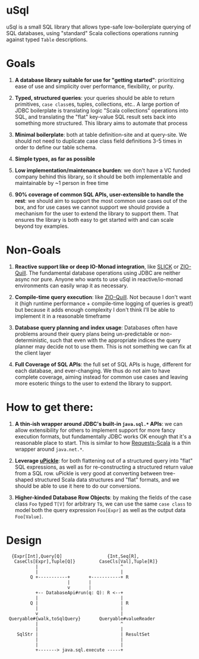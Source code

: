 # uSql

uSql is a small SQL library that allows type-safe low-boilerplate querying of 
SQL databases, using "standard" Scala collections operations running against
typed `Table` descriptions.

# Goals

1. **A database library suitable for use for "getting started"**: prioritizing ease
   of use and simplicity over performance, flexibility, or purity.

2. **Typed, structured queries**: your queries should be able to return primitives, 
   `case class`es, tuples, collections, etc.. A large portion of JDBC boilerplate
   is translating logic "Scala collections" operations into SQL, and translating
   the "flat" key-value SQL result sets back into something more structured. This
   library aims to automate that process

3. **Minimal boilerplate**: both at table definition-site and at query-site. We
   should not need to duplicate case class field definitions 3-5 times in order to
   define our table schema.

4. **Simple types, as far as possible**

5. **Low implementation/maintenance burden**: we don't have a VC funded company behind
   this library, so it should be both implementable and maintainable by ~1 person
   in free time

6. **90% coverage of common SQL APIs, user-extensible to handle the rest**: we should
   aim to support the most common use cases out of the box, and for use cases we cannot
   support we should provide a mechanism for the user to extend the library to support
   them. That ensures the library is both easy to get started with and can scale beyond
   toy examples.

# Non-Goals

1. **Reactive support like or deep IO-Monad integration**, like 
   [SLICK](https://github.com/slick/slick) or 
   [ZIO-Quill](https://github.com/zio/zio-quill). The fundamental 
   database operations using JDBC are neither async nor pure. Anyone who wants to use
   uSql in reactive/io-monad environments can easily wrap it as necessary.

2. **Compile-time query execution**: like [ZIO-Quill](https://github.com/zio/zio-quill).
   Not because I don't want it (high runtime performance + compile-time logging of 
   queries is great!) but because it adds enough complexity I don't think I'll be 
   able to implement it in a reasonable timeframe

3. **Database query planning and index usage**: Databases often have problems
   around their query plans being un-predictable or non-deterministic, such that
   even with the appropriate indices the query planner may decide not to use them.
   This is not something we can fix at the client layer

4. **Full Coverage of SQL APIs**: the full set of SQL APIs is huge, different for
   each database, and ever-changing. We thus do not aim to have complete coverage,
   aiming instead for common use cases and leaving more esoteric things to the user
   to extend the library to support.
   

# How to get there:

1. **A thin-ish wrapper around JDBC's built-in `java.sql.*` APIs**: we can allow extensibility
   for others to implement support for more fancy execution formats, but fundamentally JDBC
   works OK enough that it's a reasonable place to start. This is similar to how
   [Requests-Scala](https://github.com/com-lihaoyi/requests-scala) is a thin wrapper around
   `java.net.*`.

2. **Leverage [uPickle](https://github.com/com-lihaoyi/upickle)**: for both flattening 
   out of a structured query into "flat" SQL expressions, as well as for re-constructing
   a structured return value from a SQL row. uPickle is very good at converting between 
   tree-shaped structured Scala data structures and "flat" formats, and we should be
   able to use it here to do our conversions.

3. **Higher-kinded Database Row Objects**: by making the fields of the case class `Foo` 
   typed `T[V]` for arbitrary `T`s, we can use the same `case class` to model both the
   query expression `Foo[Expr]` as well as the output data `Foo[Value]`.

# Design

```
  {Expr[Int],Query[Q]                 {Int,Seq[R],
   CaseCls[Expr],Tuple[Q]}         CaseCls[Val],Tuple[R]}
           |                               ^
           |                               |
         Q +-----------+       +-----------+ R
                       |       |
                       v       |
           +-- DatabaseApi#run(q: Q): R <--+
           |                               |
         Q |                               | R
           |                               |
           v                               |
 Queryable#{walk,toSqlQuery}       Queryable#valueReader
           |                               ^
           |                               |
    SqlStr |                               | ResultSet
           |                               |
           |                               |
           +-------> java.sql.execute -----+
```